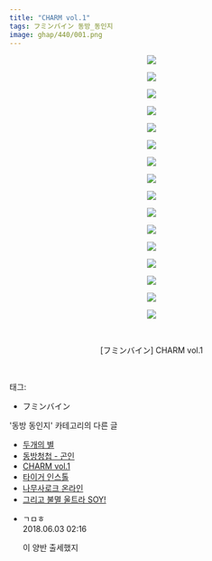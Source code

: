 ```yaml
---
title: "CHARM vol.1"
tags: フミンバイン 동방_동인지
image: ghap/440/001.png
---
```

<div class="article">
<p style="text-align: center; clear: none; float: none;"><img src="{{ site.nasurl }}/ghap/440/001.png"/></p>
<p style="text-align: center; clear: none; float: none;"><img src="{{ site.nasurl }}/ghap/440/002.jpg"/></p>
<p style="text-align: center; clear: none; float: none;"><img src="{{ site.nasurl }}/ghap/440/003.png"/></p>
<p style="text-align: center; clear: none; float: none;"><img src="{{ site.nasurl }}/ghap/440/004.png"/></p>
<p style="text-align: center; clear: none; float: none;"><img src="{{ site.nasurl }}/ghap/440/005.png"/></p>
<p style="text-align: center; clear: none; float: none;"><img src="{{ site.nasurl }}/ghap/440/006.png"/></p>
<p style="text-align: center; clear: none; float: none;"><img src="{{ site.nasurl }}/ghap/440/007.png"/></p>
<p style="text-align: center; clear: none; float: none;"><img src="{{ site.nasurl }}/ghap/440/008.png"/></p>
<p style="text-align: center; clear: none; float: none;"><img src="{{ site.nasurl }}/ghap/440/009.png"/></p>
<p style="text-align: center; clear: none; float: none;"><img src="{{ site.nasurl }}/ghap/440/010.png"/></p>
<p style="text-align: center; clear: none; float: none;"><img src="{{ site.nasurl }}/ghap/440/011.png"/></p>
<p style="text-align: center; clear: none; float: none;"><img src="{{ site.nasurl }}/ghap/440/012.png"/></p>
<p style="text-align: center; clear: none; float: none;"><img src="{{ site.nasurl }}/ghap/440/013.png"/></p>
<p style="text-align: center; clear: none; float: none;"><img src="{{ site.nasurl }}/ghap/440/014.png"/></p>
<p style="text-align: center; clear: none; float: none;"><img src="{{ site.nasurl }}/ghap/440/015.jpg"/></p>
<p style="text-align: center; clear: none; float: none;"><img src="{{ site.nasurl }}/ghap/440/016.png"/></p>
<p style="text-align: center; clear: none; float: none;"><br/></p>
<p style="text-align: center; clear: none; float: none;">[フミンバイン] CHARM vol.1</p>
<p><br/></p>
</div><div class="tagTrail">
<p>태그: </p>
<ul>
<li>フミンバイン</li>
</ul>
</div><div class="another">
<p>'동방 동인지' 카테고리의 다른 글</p>
<ul>
<li><a href="/2016-06-21-ghap_442">두개의 별</a></li>
<li><a href="/2016-06-21-ghap_441">동방청첩 - 곤인</a></li>
<li><a href="/2016-06-21-ghap_440">CHARM vol.1</a></li>
<li><a href="/2016-06-21-ghap_439">타이거 인스톨</a></li>
<li><a href="/2016-06-21-ghap_438">나무사로크 온라인</a></li>
<li><a href="/2016-06-21-ghap_437">그리고 불멸 울트라 SOY!</a></li>
</ul>
</div><div class="cb_module cb_fluid">
<div class="cb_wrt cb_profile">
<div class="comment">
<ul>
<li class="cb_thumb_off" id="comment15265733">
<div class="cb_comment_area">
<div class="cb_info_area">
<div class="cb_section">
<span class="cb_nick_name">ㄱㅁㅎ</span>
</div>
<div class="cb_section">
<span class="cb_date">2018.06.03 02:16 </span>
</div>
</div>
<div class="cb_dsc_comment">
<p class="cb_dsc">
											이 양반 출세했지
										</p>
</div>
</div></li>
</ul>
</div>
</div><!-- commentList close -->
</div>